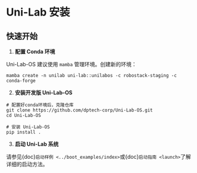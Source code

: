 # **Uni-Lab 安装**

## 快速开始

1. **配置 Conda 环境**

Uni-Lab-OS 建议使用 `mamba` 管理环境。创建新的环境：

```shell
mamba create -n unilab uni-lab::unilabos -c robostack-staging -c conda-forge
```

2. **安装开发版 Uni-Lab-OS**

```shell
# 配置好conda环境后，克隆仓库
git clone https://github.com/dptech-corp/Uni-Lab-OS.git
cd Uni-Lab-OS

# 安装 Uni-Lab-OS
pip install .
```

3. **启动 Uni-Lab 系统**

请参见{doc}`启动样例 <../boot_examples/index>`或{doc}`启动指南 <launch>`了解详细的启动方法。
